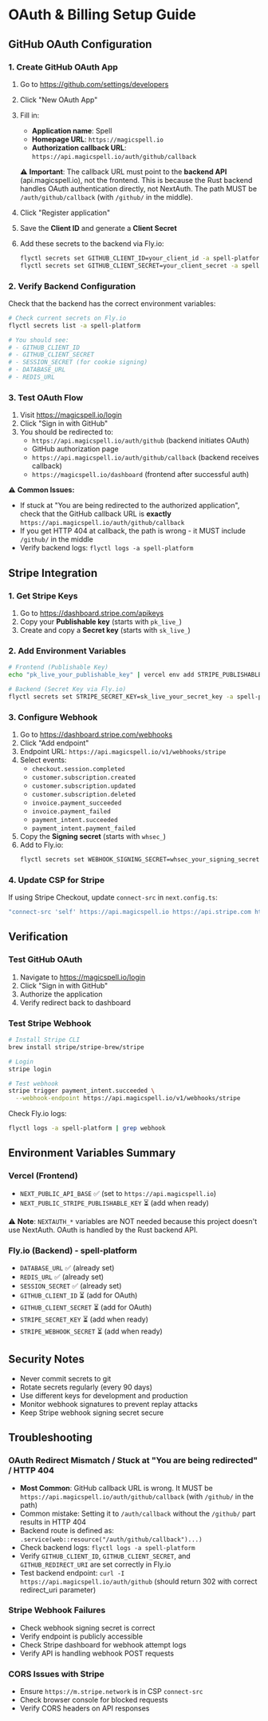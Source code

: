 # OAuth & Billing Setup Guide

## GitHub OAuth Configuration

### 1. Create GitHub OAuth App

1. Go to https://github.com/settings/developers
2. Click "New OAuth App"
3. Fill in:
   - **Application name**: Spell
   - **Homepage URL**: `https://magicspell.io`
   - **Authorization callback URL**: `https://api.magicspell.io/auth/github/callback`

   ⚠️ **Important**: The callback URL must point to the **backend API** (api.magicspell.io), not the frontend.
   This is because the Rust backend handles OAuth authentication directly, not NextAuth.
   The path MUST be `/auth/github/callback` (with `/github/` in the middle).

4. Click "Register application"
5. Save the **Client ID** and generate a **Client Secret**
6. Add these secrets to the backend via Fly.io:
   ```bash
   flyctl secrets set GITHUB_CLIENT_ID=your_client_id -a spell-platform
   flyctl secrets set GITHUB_CLIENT_SECRET=your_client_secret -a spell-platform
   ```

### 2. Verify Backend Configuration

Check that the backend has the correct environment variables:

```bash
# Check current secrets on Fly.io
flyctl secrets list -a spell-platform

# You should see:
# - GITHUB_CLIENT_ID
# - GITHUB_CLIENT_SECRET
# - SESSION_SECRET (for cookie signing)
# - DATABASE_URL
# - REDIS_URL
```

### 3. Test OAuth Flow

1. Visit https://magicspell.io/login
2. Click "Sign in with GitHub"
3. You should be redirected to:
   - `https://api.magicspell.io/auth/github` (backend initiates OAuth)
   - GitHub authorization page
   - `https://api.magicspell.io/auth/github/callback` (backend receives callback)
   - `https://magicspell.io/dashboard` (frontend after successful auth)

⚠️ **Common Issues:**
- If stuck at "You are being redirected to the authorized application", check that the GitHub callback URL is **exactly** `https://api.magicspell.io/auth/github/callback`
- If you get HTTP 404 at callback, the path is wrong - it MUST include `/github/` in the middle
- Verify backend logs: `flyctl logs -a spell-platform`

## Stripe Integration

### 1. Get Stripe Keys

1. Go to https://dashboard.stripe.com/apikeys
2. Copy your **Publishable key** (starts with `pk_live_`)
3. Create and copy a **Secret key** (starts with `sk_live_`)

### 2. Add Environment Variables

```bash
# Frontend (Publishable Key)
echo "pk_live_your_publishable_key" | vercel env add STRIPE_PUBLISHABLE_KEY production

# Backend (Secret Key via Fly.io)
flyctl secrets set STRIPE_SECRET_KEY=sk_live_your_secret_key -a spell-platform
```

### 3. Configure Webhook

1. Go to https://dashboard.stripe.com/webhooks
2. Click "Add endpoint"
3. Endpoint URL: `https://api.magicspell.io/v1/webhooks/stripe`
4. Select events:
   - `checkout.session.completed`
   - `customer.subscription.created`
   - `customer.subscription.updated`
   - `customer.subscription.deleted`
   - `invoice.payment_succeeded`
   - `invoice.payment_failed`
   - `payment_intent.succeeded`
   - `payment_intent.payment_failed`
5. Copy the **Signing secret** (starts with `whsec_`)
6. Add to Fly.io:
   ```bash
   flyctl secrets set WEBHOOK_SIGNING_SECRET=whsec_your_signing_secret -a spell-platform
   ```

### 4. Update CSP for Stripe

If using Stripe Checkout, update `connect-src` in `next.config.ts`:

```typescript
"connect-src 'self' https://api.magicspell.io https://api.stripe.com https://m.stripe.network",
```

## Verification

### Test GitHub OAuth

1. Navigate to https://magicspell.io/login
2. Click "Sign in with GitHub"
3. Authorize the application
4. Verify redirect back to dashboard

### Test Stripe Webhook

```bash
# Install Stripe CLI
brew install stripe/stripe-brew/stripe

# Login
stripe login

# Test webhook
stripe trigger payment_intent.succeeded \
  --webhook-endpoint https://api.magicspell.io/v1/webhooks/stripe
```

Check Fly.io logs:
```bash
flyctl logs -a spell-platform | grep webhook
```

## Environment Variables Summary

### Vercel (Frontend)
- `NEXT_PUBLIC_API_BASE` ✅ (set to `https://api.magicspell.io`)
- `NEXT_PUBLIC_STRIPE_PUBLISHABLE_KEY` ⏳ (add when ready)

⚠️ **Note**: `NEXTAUTH_*` variables are NOT needed because this project doesn't use NextAuth.
OAuth is handled by the Rust backend API.

### Fly.io (Backend) - spell-platform
- `DATABASE_URL` ✅ (already set)
- `REDIS_URL` ✅ (already set)
- `SESSION_SECRET` ✅ (already set)
- `GITHUB_CLIENT_ID` ⏳ (add for OAuth)
- `GITHUB_CLIENT_SECRET` ⏳ (add for OAuth)
- `STRIPE_SECRET_KEY` ⏳ (add when ready)
- `STRIPE_WEBHOOK_SECRET` ⏳ (add when ready)

## Security Notes

- Never commit secrets to git
- Rotate secrets regularly (every 90 days)
- Use different keys for development and production
- Monitor webhook signatures to prevent replay attacks
- Keep Stripe webhook signing secret secure

## Troubleshooting

### OAuth Redirect Mismatch / Stuck at "You are being redirected" / HTTP 404
- **Most Common**: GitHub callback URL is wrong. It MUST be `https://api.magicspell.io/auth/github/callback` (with `/github/` in the path)
- Common mistake: Setting it to `/auth/callback` without the `/github/` part results in HTTP 404
- Backend route is defined as: `.service(web::resource("/auth/github/callback")...)`
- Check backend logs: `flyctl logs -a spell-platform`
- Verify `GITHUB_CLIENT_ID`, `GITHUB_CLIENT_SECRET`, and `GITHUB_REDIRECT_URI` are set correctly in Fly.io
- Test backend endpoint: `curl -I https://api.magicspell.io/auth/github` (should return 302 with correct redirect_uri parameter)

### Stripe Webhook Failures
- Check webhook signing secret is correct
- Verify endpoint is publicly accessible
- Check Stripe dashboard for webhook attempt logs
- Verify API is handling webhook POST requests

### CORS Issues with Stripe
- Ensure `https://m.stripe.network` is in CSP `connect-src`
- Check browser console for blocked requests
- Verify CORS headers on API responses
